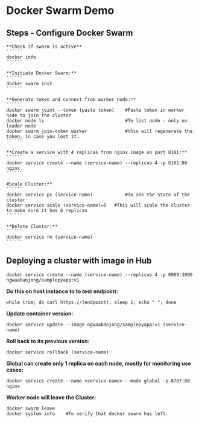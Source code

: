 # Docker Swarm Demo
## Steps - Configure Docker Swarm

    **Check if swarm is active**
    ``````
    docker info 	
    ``````
    
    **Initiate Docker Swarm:**
    ``````
    docker swarm init	
    ``````
    
    **Generate token and connect from worker node:**
    ``````
    docker swarm joint --token (paste token)	#Paste token in worker node to join the cluster
    docker node ls	                            #To list node - only on leader node
    docker swarm join-token worker	            #this will regenerate the token, in case you lost it.
    ``````
    
    **Create a service with 4 replicas from nginx image on port 8181:**
    ``````
    docker service create --name (service-name) --replicas 4 -p 8181:80 nginx	
    ``````
    
    #Scale Cluster:**
    ``````
    docker service ps (service-name)	        #To see the state of the cluster 
    docker service scale (service-name)=6 	#This will scale the cluster to make sure it has 6 replicas 
    ``````
    
    **Delete Cluster:**
    ``````
    docker service rm (service-name)
    ``````	

## Deploying a cluster with image in Hub
	
   ```
   docker service create --name (service-name) --replicas 4 -p 8989:3000 ngwaabanjong/samplepyapp:v1 	
   ```

  **Do this on host instance to to test endpoint:**
  ```
  while true; do curl https://(endpoint); sleep 1; echo " "; done	
  ```
  **Update container version:**
  ``````
  docker service update --image ngwaabanjong/samplepyapp:v1 (service-name)
  ``````
	
  **Roll back to its previous version:** 
  ``````
  docker service rollback (service-name)	
  ``````

  **Global can create only 1 replica on each node, mostly for monitoring use cases:**
  ``````
  docker service create --name <service-name> --mode global -p 8787:80 nginx 	
  ``````

  **Worker node will leave the Cluster:**
  ``````
  docker swarm leave 	
  docker system info	#To verify that docker swarm has left. 
  ``````
